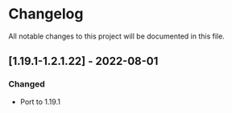 # Changelog
All notable changes to this project will be documented in this file.

## [1.19.1-1.2.1.22] - 2022-08-01
### Changed
 - Port to 1.19.1
